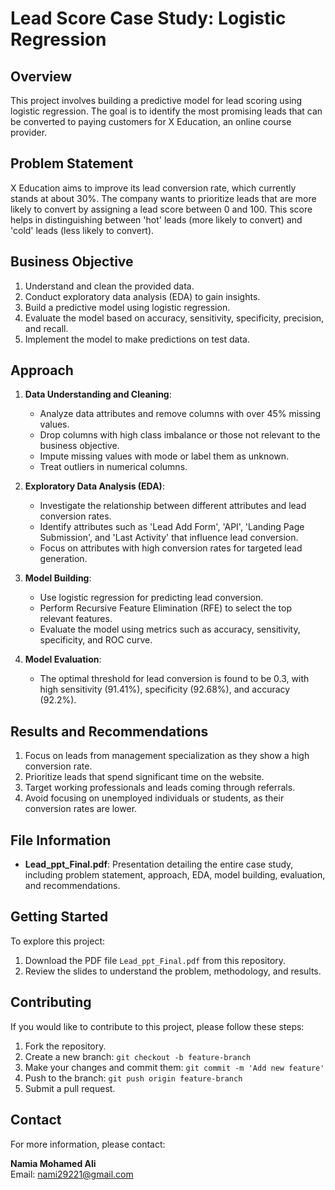 # Lead Score Case Study: Logistic Regression

## Overview

This project involves building a predictive model for lead scoring using logistic regression. The goal is to identify the most promising leads that can be converted to paying customers for X Education, an online course provider.

## Problem Statement

X Education aims to improve its lead conversion rate, which currently stands at about 30%. The company wants to prioritize leads that are more likely to convert by assigning a lead score between 0 and 100. This score helps in distinguishing between 'hot' leads (more likely to convert) and 'cold' leads (less likely to convert).

## Business Objective

1. Understand and clean the provided data.
2. Conduct exploratory data analysis (EDA) to gain insights.
3. Build a predictive model using logistic regression.
4. Evaluate the model based on accuracy, sensitivity, specificity, precision, and recall.
5. Implement the model to make predictions on test data.

## Approach

1. **Data Understanding and Cleaning**: 
   - Analyze data attributes and remove columns with over 45% missing values.
   - Drop columns with high class imbalance or those not relevant to the business objective.
   - Impute missing values with mode or label them as unknown.
   - Treat outliers in numerical columns.

2. **Exploratory Data Analysis (EDA)**:
   - Investigate the relationship between different attributes and lead conversion rates.
   - Identify attributes such as 'Lead Add Form', 'API', 'Landing Page Submission', and 'Last Activity' that influence lead conversion.
   - Focus on attributes with high conversion rates for targeted lead generation.

3. **Model Building**:
   - Use logistic regression for predicting lead conversion.
   - Perform Recursive Feature Elimination (RFE) to select the top relevant features.
   - Evaluate the model using metrics such as accuracy, sensitivity, specificity, and ROC curve.

4. **Model Evaluation**:
   - The optimal threshold for lead conversion is found to be 0.3, with high sensitivity (91.41%), specificity (92.68%), and accuracy (92.2%).

## Results and Recommendations

1. Focus on leads from management specialization as they show a high conversion rate.
2. Prioritize leads that spend significant time on the website.
3. Target working professionals and leads coming through referrals.
4. Avoid focusing on unemployed individuals or students, as their conversion rates are lower.

## File Information

- **Lead_ppt_Final.pdf**: Presentation detailing the entire case study, including problem statement, approach, EDA, model building, evaluation, and recommendations.

## Getting Started

To explore this project:

1. Download the PDF file `Lead_ppt_Final.pdf` from this repository.
2. Review the slides to understand the problem, methodology, and results.

## Contributing

If you would like to contribute to this project, please follow these steps:

1. Fork the repository.
2. Create a new branch: `git checkout -b feature-branch`
3. Make your changes and commit them: `git commit -m 'Add new feature'`
4. Push to the branch: `git push origin feature-branch`
5. Submit a pull request.

## Contact

For more information, please contact:

**Namia Mohamed Ali**  
Email: [nami29221@gmail.com](mailto:nami29221@gmail.com)
